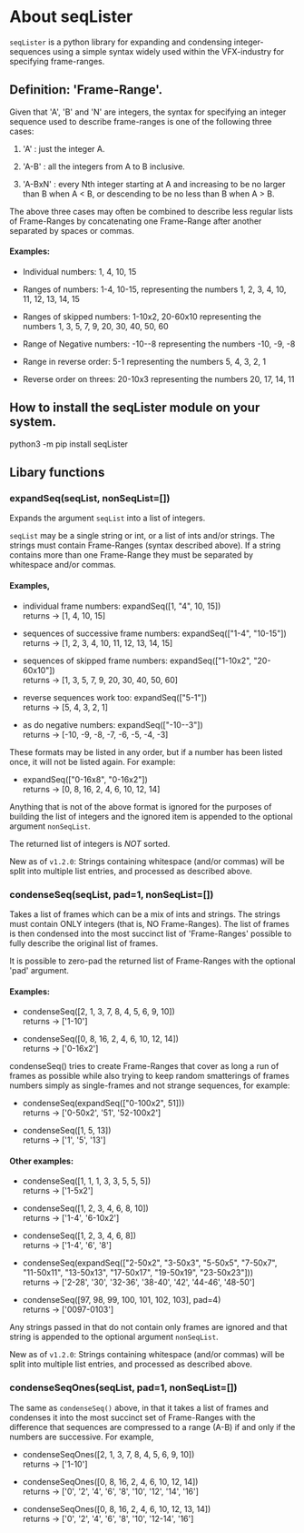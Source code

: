 # About seqLister

`seqLister` is a python library for expanding and condensing
integer-sequences using a simple syntax widely used within
the VFX-industry for specifying frame-ranges.

## Definition: 'Frame-Range'.

Given that 'A', 'B' and 'N' are integers, the syntax
for specifying an integer sequence used to describe
frame-ranges is one of the following three cases:

1. 'A' : just the integer A.

2. 'A-B' : all the integers from A to B inclusive.

3. 'A-BxN' : every Nth integer starting at A and increasing
to be no larger than B when A < B, or descending
to be no less than B when A > B.

The above three cases may often be combined to describe
less regular lists of Frame-Ranges by concatenating one
Frame-Range after another separated by spaces or commas.

#### Examples:

- Individual numbers: 1, 4, 10, 15

- Ranges of numbers: 1-4, 10-15,
    representing the numbers 1, 2, 3, 4, 10, 11, 12, 13, 14, 15

- Ranges of skipped numbers: 1-10x2, 20-60x10
    representing the numbers 1, 3, 5, 7, 9, 20, 30, 40, 50, 60

- Range of Negative numbers: -10--8
    representing the numbers -10, -9, -8

- Range in reverse order: 5-1
    representing the numbers 5, 4, 3, 2, 1

- Reverse order on threes: 20-10x3
    representing the numbers 20, 17, 14, 11

## How to install the seqLister module on your system.

python3 -m pip install seqLister

## Libary functions

### expandSeq(seqList, nonSeqList=[])

 Expands the argument `seqList` into a list of integers.

`seqList` may be a single string or int, or a list of ints
and/or strings. The strings must contain Frame-Ranges
(syntax described above). If a string contains more than one
Frame-Range they must be separated by whitespace and/or commas.

#### Examples,

- individual frame numbers:
expandSeq([1, "4", 10, 15])  
returns -> [1, 4, 10, 15]

- sequences of successive frame numbers:
expandSeq(["1-4", "10-15"])  
returns -> [1, 2, 3, 4, 10, 11, 12, 13, 14, 15]

- sequences of skipped frame numbers:
expandSeq(["1-10x2", "20-60x10"])  
returns -> [1, 3, 5, 7, 9, 20, 30, 40, 50, 60]

- reverse sequences work too:
expandSeq(["5-1"])  
returns -> [5, 4, 3, 2, 1]

- as do negative numbers:
expandSeq(["-10--3"])  
returns -> [-10, -9, -8, -7, -6, -5, -4, -3]

These formats may be listed in any order, but if a number has
been listed once, it will not be listed again. For example:

- expandSeq(["0-16x8", "0-16x2"])  
returns -> [0, 8, 16, 2, 4, 6, 10, 12, 14]

Anything that is not of the above format is ignored for
the purposes of building the list of integers and the ignored
item is appended to the optional argument `nonSeqList`.

The returned list of integers is *NOT* sorted.

New as of `v1.2.0`: Strings containing whitespace (and/or commas)
will be split into multiple list entries, and processed as
described above.

### condenseSeq(seqList, pad=1, nonSeqList=[])

Takes a list of frames which can be a mix of ints
and strings. The strings must contain ONLY integers (that is,
NO Frame-Ranges). The list of frames is then condensed into the most
succinct list of 'Frame-Ranges' possible to fully describe the
original list of frames.

It is possible to zero-pad the returned list of Frame-Ranges
with the optional 'pad' argument.

#### Examples:
- condenseSeq([2, 1, 3, 7, 8, 4, 5, 6, 9, 10])  
returns -> ['1-10']

- condenseSeq([0, 8, 16, 2, 4, 6, 10, 12, 14])  
returns -> ['0-16x2']

condenseSeq() tries to create Frame-Ranges that cover as long
a run of frames as possible while also trying to keep random
smatterings of frames numbers simply as single-frames and not
strange sequences, for example:

- condenseSeq(expandSeq(["0-100x2", 51]))  
returns -> ['0-50x2', '51', '52-100x2']

- condenseSeq([1, 5, 13])  
returns -> ['1', '5', '13']

#### Other examples:
- condenseSeq([1, 1, 1, 3, 3, 5, 5, 5])  
returns -> ['1-5x2']

- condenseSeq([1, 2, 3, 4, 6, 8, 10])  
returns -> ['1-4', '6-10x2']

- condenseSeq([1, 2, 3, 4, 6, 8])  
returns -> ['1-4', '6', '8']

- condenseSeq(expandSeq(["2-50x2", "3-50x3", "5-50x5", "7-50x7",  
"11-50x11", "13-50x13", "17-50x17", "19-50x19", "23-50x23"]))  
returns -> ['2-28', '30', '32-36', '38-40', '42', '44-46', '48-50']

- condenseSeq([97, 98, 99, 100, 101, 102, 103], pad=4)  
returns -> ['0097-0103']

Any strings passed in that do not contain only frames
are ignored and that string is appended to the optional
argument `nonSeqList`.

New as of `v1.2.0`: Strings containing whitespace (and/or commas)
will be split into multiple list entries, and processed as
described above.

### condenseSeqOnes(seqList, pad=1, nonSeqList=[])

The same as `condenseSeq()` above, in that it takes a list of frames
and condenses it into the most succinct set of Frame-Ranges with
the difference that sequences are compressed to a range (A-B) if
and only if the numbers are successive. For example,

- condenseSeqOnes([2, 1, 3, 7, 8, 4, 5, 6, 9, 10])  
returns -> ['1-10']

- condenseSeqOnes([0, 8, 16, 2, 4, 6, 10, 12, 14])  
returns -> ['0', '2', '4', '6', '8', '10', '12', '14', '16']

- condenseSeqOnes([0, 8, 16, 2, 4, 6, 10, 12, 13, 14])  
returns -> ['0', '2', '4', '6', '8', '10', '12-14', '16']
